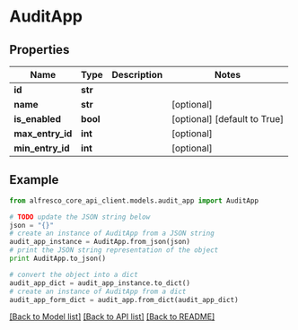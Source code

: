 # AuditApp


## Properties
Name | Type | Description | Notes
------------ | ------------- | ------------- | -------------
**id** | **str** |  | 
**name** | **str** |  | [optional] 
**is_enabled** | **bool** |  | [optional] [default to True]
**max_entry_id** | **int** |  | [optional] 
**min_entry_id** | **int** |  | [optional] 

## Example

```python
from alfresco_core_api_client.models.audit_app import AuditApp

# TODO update the JSON string below
json = "{}"
# create an instance of AuditApp from a JSON string
audit_app_instance = AuditApp.from_json(json)
# print the JSON string representation of the object
print AuditApp.to_json()

# convert the object into a dict
audit_app_dict = audit_app_instance.to_dict()
# create an instance of AuditApp from a dict
audit_app_form_dict = audit_app.from_dict(audit_app_dict)
```
[[Back to Model list]](../README.md#documentation-for-models) [[Back to API list]](../README.md#documentation-for-api-endpoints) [[Back to README]](../README.md)


